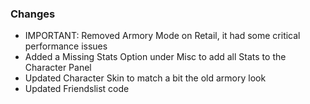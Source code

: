 ### Changes ###

  * IMPORTANT: Removed Armory Mode on Retail, it had some critical performance issues
  * Added a Missing Stats Option under Misc to add all Stats to the Character Panel
  * Updated Character Skin to match a bit the old armory look
  * Updated Friendslist code

